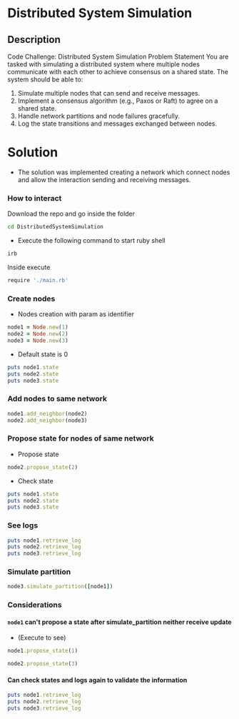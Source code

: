 # Distributed System Simulation

## Description

Code Challenge:
Distributed System Simulation
Problem Statement
You are tasked with simulating a distributed system where multiple nodes communicate
with each other to achieve consensus on a shared state. The system should be able to:
1. Simulate multiple nodes that can send and receive messages.
2. Implement a consensus algorithm (e.g., Paxos or Raft) to agree on a shared state.
3. Handle network partitions and node failures gracefully.
4. Log the state transitions and messages exchanged between nodes.

# Solution
- The solution was implemented creating a network which connect nodes and allow the interaction sending and receiving messages.

### How to interact

Download the repo and go inside the folder
```bash
cd DistributedSystemSimulation
```

- Execute the following command to start ruby shell
```bash
irb
```
Inside execute
```bash
require './main.rb'
```
### Create nodes
- Nodes creation with param as identifier
```ruby
node1 = Node.new(1)
node2 = Node.new(2)
node3 = Node.new(3)
```
- Default state is 0
```ruby
puts node1.state
puts node2.state
puts node3.state
```
### Add nodes to same network
```ruby
node1.add_neighbor(node2)
node2.add_neighbor(node3)
```
### Propose state for nodes of same network
- Propose state
```ruby
node2.propose_state(2)
```
- Check state
```ruby
puts node1.state
puts node2.state
puts node3.state
```
### See logs
```ruby
puts node1.retrieve_log
puts node2.retrieve_log
puts node3.retrieve_log
```
### Simulate partition
```ruby
node3.simulate_partition([node1])
```
### Considerations
#### `node1` can't propose a state after simulate_partition neither receive update
- (Execute to see)
```ruby
node1.propose_state(1)
```
```ruby
node2.propose_state(3)
```
#### Can check states and logs again to validate the information
```ruby
puts node1.retrieve_log
puts node2.retrieve_log
puts node3.retrieve_log
```